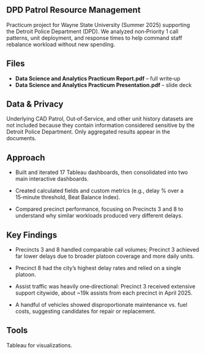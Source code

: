 ## DPD Patrol Resource Management

Practicum project for Wayne State University (Summer 2025) supporting the Detroit Police Department (DPD). We analyzed non‑Priority 1 call patterns, unit deployment, and response times to help command staff rebalance workload without new spending.

## Files

- **Data Science and Analytics Practicum Report.pdf** – full write‑up
- **Data Science and Analytics Practicum Presentation.pdf** – slide deck

## Data & Privacy

Underlying CAD Patrol, Out‑of‑Service, and other unit history datasets are not included because they contain information considered sensitive by the Detroit Police Department. Only aggregated results appear in the documents.

## Approach

- Built and iterated 17 Tableau dashboards, then consolidated into two main interactive dashboards.

- Created calculated fields and custom metrics (e.g., delay % over a 15‑minute threshold, Beat Balance Index).

- Compared precinct performance, focusing on Precincts 3 and 8 to understand why similar workloads produced very different delays.

## Key Findings

- Precincts 3 and 8 handled comparable call volumes; Precinct 3 achieved far lower delays due to broader platoon coverage and more daily units.

- Precinct 8 had the city’s highest delay rates and relied on a single platoon.

- Assist traffic was heavily one‑directional: Precinct 3 received extensive support citywide, about ~19k assists from each precinct in April 2025.

- A handful of vehicles showed disproportionate maintenance vs. fuel costs, suggesting candidates for repair or replacement.

## Tools

Tableau for visualizations.
